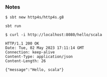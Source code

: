 ### Notes 

`$ sbt new http4s/http4s.g8`

`sbt run`

```
$ curl -i http://localhost:8080/hello/scala

HTTP/1.1 200 OK
Date: Tue, 02 May 2023 17:11:14 GMT
Connection: keep-alive
Content-Type: application/json
Content-Length: 26

{"message":"Hello, scala"}
```
